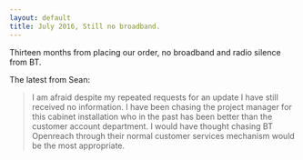 ```yaml
---
layout: default
title: July 2016, Still no broadband.
---
```


Thirteen months from placing our order, no broadband and radio silence from BT.


The latest from Sean:

> I am afraid despite my repeated requests for an update I have still received no information. I
> have been chasing the project manager for this cabinet installation who in the past has been
> better than the customer account department. I would have thought chasing BT Openreach through
> their normal customer services mechanism would be the most appropriate.
